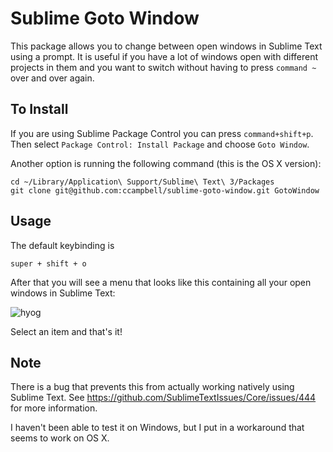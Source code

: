 # Sublime Goto Window

This package allows you to change between open windows in Sublime Text using a
prompt. It is useful if you have a lot of windows open with different projects
in them and you want to switch without having to press `command ~` over and over again.

## To Install

If you are using Sublime Package Control you can press ``command+shift+p``.  Then select ``Package Control: Install Package`` and choose ``Goto Window``.

Another option is running the following command (this is the OS X version):

```
cd ~/Library/Application\ Support/Sublime\ Text\ 3/Packages
git clone git@github.com:ccampbell/sublime-goto-window.git GotoWindow
```

## Usage

The default keybinding is

```
super + shift + o
```

After that you will see a menu that looks like this containing all your open
windows in Sublime Text:

![hyog](https://cloud.githubusercontent.com/assets/259316/9324668/72ee20e8-455a-11e5-9f0d-9b89d19764ea.png)

Select an item and that's it!

## Note

There is a bug that prevents this from actually working natively using Sublime
Text.  See https://github.com/SublimeTextIssues/Core/issues/444 for more
information.

I haven't been able to test it on Windows, but I put in a workaround that seems
to work on OS X.
